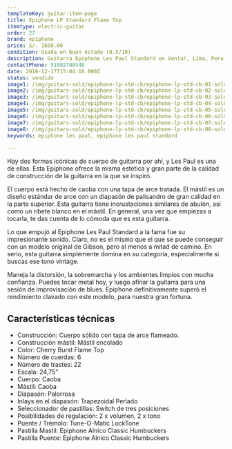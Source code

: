 ```yaml
---
templateKey: guitar-item-page
title: Epiphone LP Standard Flame Top
itemtype: electric-guitar
order: 27
brand: epiphone
price: S/. 1650.00
condition: Usada en buen estado (8.5/10)
description: Guitarra Epiphone Les Paul Standard en Venta!, Lima, Peru
contactPhone: 51992780348
date: 2016-12-17T15:04:10.000Z
status: vendido
image1: /img/guitars-sold/epiphone-lp-std-cb/epiphone-lp-std-cb-01-sold.jpg
image2: /img/guitars-sold/epiphone-lp-std-cb/epiphone-lp-std-cb-02-sold.jpg
image3: /img/guitars-sold/epiphone-lp-std-cb/epiphone-lp-std-cb-03-sold.jpg
image4: /img/guitars-sold/epiphone-lp-std-cb/epiphone-lp-std-cb-04-sold.jpg
image5: /img/guitars-sold/epiphone-lp-std-cb/epiphone-lp-std-cb-05-sold.jpg
image6: /img/guitars-sold/epiphone-lp-std-cb/epiphone-lp-std-cb-06-sold.jpg
image7: /img/guitars-sold/epiphone-lp-std-cb/epiphone-lp-std-cb-07-sold.jpg
image8: /img/guitars-sold/epiphone-lp-std-cb/epiphone-lp-std-cb-08-sold.jpg
keywords: epiphone les paul, epiphone les paul standard

---
```


Hay dos formas icónicas de cuerpo de guitarra por ahí, y Les Paul es una de ellas. Esta Epiphone ofrece la misma estética y gran parte de la calidad de construcción de la guitarra en la que se inspiró.

El cuerpo está hecho de caoba con una tapa de arce tratada. El mástil es un diseño estándar de arce con un diapasón de palisandro de gran calidad en la parte superior. Esta guitarra tiene incrustaciones similares de abulón, así como un ribete blanco en el mástil. En general, una vez que empiezas a tocarla, te das cuenta de lo cómoda que es esta guitarra.

Lo que empujó al Epiphone Les Paul Standard a la fama fue su impresionante sonido. Claro, no es el mismo que el que se puede conseguir con un modelo original de Gibson, pero al menos a mitad de camino. En serio, esta guitarra simplemente domina en su categoría, especialmente si buscas ese tono vintage.

Maneja la distorsión, la sobremarcha y los ambientes limpios con mucha confianza. Puedes tocar metal hoy, y luego afinar la guitarra para una sesión de improvisación de blues. Epiphone definitivamente superó el rendimiento clavado con este modelo, para nuestra gran fortuna.

## Características técnicas

* Construcción: Cuerpo sólido con tapa de arce flameado.
* Construcción mástil: Mástil encolado
* Color: Cherry Burst Flame Top
* Número de cuerdas: 6
* Número de trastes: 22
* Escala: 24,75"
* Cuerpo: Caoba
* Mástil: Caoba
* Diapasón: Palorrosa
* Inlays en el diapasón: Trapezoidal Perlado
* Seleccionador de pastillas: Switch de tres posiciones
* Posibilidades de regulación: 2 x volumen, 2 x tono
* Puente / Trémolo: Tune-O-Matic LockTone
* Pastilla Mastil: Epiphone Alnico Classic Humbuckers
* Pastilla Puente: Epiphone Alnico Classic Humbuckers